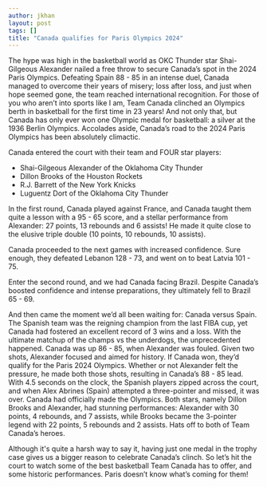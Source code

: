 ```yaml
--- 
author: jkhan
layout: post
tags: []
title: "Canada qualifies for Paris Olympics 2024"
---
```

The hype was high in the basketball world as OKC Thunder star
Shai-Gilgeous Alexander nailed a free throw to secure Canada’s spot in
the 2024 Paris Olympics. Defeating Spain 88 - 85 in an intense duel,
Canada managed to overcome their years of misery; loss after loss, and
just when hope seemed gone, the team reached international recognition.
For those of you who aren’t into sports like I am, Team Canada clinched
an Olympics berth in basketball for the first time in 23 years! And not
only that, but Canada has only ever won one Olympic medal for
basketball: a silver at the 1936 Berlin Olympics. Accolades aside,
Canada’s road to the 2024 Paris Olympics has been absolutely climactic.

Canada entered the court with their team and FOUR star players:

-   Shai-Gilgeous Alexander of the Oklahoma City Thunder
-   Dillon Brooks of the Houston Rockets
-   R.J. Barrett of the New York Knicks
-   Luguentz Dort of the Oklahoma City Thunder

In the first round, Canada played against France, and Canada taught them
quite a lesson with a 95 - 65 score, and a stellar performance from
Alexander: 27 points, 13 rebounds and 6 assists! He made it quite close
to the elusive triple double (10 points, 10 rebounds, 10 assists).

Canada proceeded to the next games with increased confidence. Sure
enough, they defeated Lebanon 128 - 73, and went on to beat Latvia 101 -
75.

Enter the second round, and we had Canada facing Brazil. Despite
Canada’s boosted confidence and intense preparations, they ultimately
fell to Brazil 65 - 69.

And then came the moment we’d all been waiting for: Canada versus Spain.
The Spanish team was the reigning champion from the last FIBA cup, yet
Canada had fostered an excellent record of 3 wins and a loss. With the
ultimate matchup of the champs vs the underdogs, the unprecedented
happened. Canada was up 86 - 85, when Alexander was fouled. Given two
shots, Alexander focused and aimed for history. If Canada won, they’d
qualify for the Paris 2024 Olympics. Whether or not Alexander felt the
pressure, he made both those shots, resulting in Canada’s 88 - 85 lead.
With 4.5 seconds on the clock, the Spanish players zipped across the
court, and when Alex Abrines (Spain) attempted a three-pointer and
missed, it was over. Canada had officially made the Olympics. Both
stars, namely Dillon Brooks and Alexander, had stunning performances:
Alexander with 30 points, 4 rebounds, and 7 assists, while Brooks became
the 3-pointer legend with 22 points, 5 rebounds and 2 assists. Hats off
to both of Team Canada’s heroes.

Although it's quite a harsh way to say it, having just one medal in the
trophy case gives us a bigger reason to celebrate Canada’s clinch. So
let’s hit the court to watch some of the best basketball Team Canada has
to offer, and some historic performances. Paris doesn’t know what’s
coming for them!
